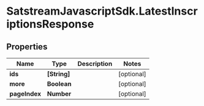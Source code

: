 # SatstreamJavascriptSdk.LatestInscriptionsResponse

## Properties
Name | Type | Description | Notes
------------ | ------------- | ------------- | -------------
**ids** | **[String]** |  | [optional] 
**more** | **Boolean** |  | [optional] 
**pageIndex** | **Number** |  | [optional] 
